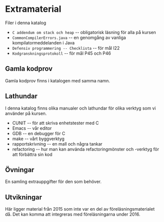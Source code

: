 # Extramaterial

Filer i denna katalog

* `C addendum om stack och heap` -- obligatorisk läsning för alla på kursen 
* `CommonCompilerErrors.java` -- en genomgång av vanliga kompilatormeddelanden i Java
* `Defensiv programmering -- Checklista` -- för mål I22
* `Kodgranskningsprotokoll` -- för mål P45 och P46

## Gamla kodprov

Gamla kodprov finns i katalogen med samma namn. 

## Lathundar

I denna katalog finns olika manualer och lathundar för olika verktyg som vi använder på kursen. 

* CUNIT -- för att skriva enhetstester med C
* Emacs -- vår editor
* GDB -- en debugger för C
* make -- vårt byggverktyg
* rapportskrivning -- en mall och några tankar
* refactoring -- hur man kan använda refactoringmönster och -verktyg för att förbättra sin kod

## Övningar

En samling extrauppgifter för den som behöver. 


## Utvikningar

Här ligger material från 2015 som inte var en del av
föreläsningsmaterialet då. Det kan komma att integreras med
föreläsningarna under 2016.
